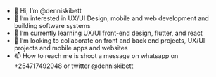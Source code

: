 - 👋 Hi, I’m @denniskibett
- 👀 I’m interested in UX/UI Design, mobile and web development and building software systems
- 🌱 I’m currently learning UX/UI front-end design, flutter, and react
- 💞️ I’m looking to collaborate on front and back end projects, UX/UI projects and mobile apps and websites
- 📫 How to reach me is shoot a message on whatsapp on +254717492048 or twitter @denniskibett

<!---
denniskibett/denniskibett is a ✨ special ✨ repository because its `README.md` (this file) appears on your GitHub profile.
You can click the Preview link to take a look at your changes.
--->

